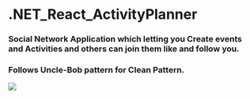 # .NET_React_ActivityPlanner
### Social Network Application which letting you Create events and Activities and others can join them like and follow you.
### Follows Uncle-Bob pattern for Clean Pattern.
![](https://blog.cleancoder.com/uncle-bob/images/2012-08-13-the-clean-architecture/CleanArchitecture.jpg)
